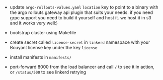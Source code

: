 - update `argo-rollouts-values.yaml` `location` key to point to a binary 
  with the argo rollouts gateway api plugin that suits your needs.
  if you need grpc support you need to build it yourself and host it.
  we host it in s3 and it works very well:)
- bootstrap cluster using Makefile

- create secret called `license-secret` in `linkerd` namespace with your 
  Bouyant license key under the key `license`

- install manifests in `manifests/`

- port-forward 8000 from the load balancer and call `/` to see it in action, 
  or `/status/500` to see linkerd retrying